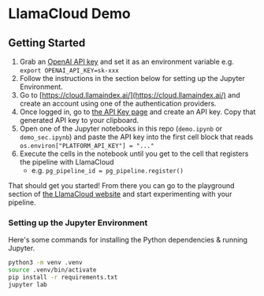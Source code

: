 # LlamaCloud Demo

## Getting Started

1. Grab an [OpenAI API key](https://platform.openai.com/api-keys) and set it as an environment variable e.g. `export OPENAI_API_KEY=sk-xxx`
1. Follow the instructions in the section below for setting up the Jupyter Environment.
1. Go to [https://cloud.llamaindex.ai/](https://cloud.llamaindex.ai/) and create an account using one of the authentication providers.
1. Once logged in, go to [the API Key page](https://cloud.llamaindex.ai/api-key) and create an API key. Copy that generated API key to your clipboard.
1. Open one of the Jupyter notebooks in this repo (`demo.ipynb` or `demo_sec.ipynb`) and paste the API key into the first cell block that reads `os.environ["PLATFORM_API_KEY"] = "..."`
1. Execute the cells in the notebook until you get to the cell that registers the pipeline with LlamaCloud
    * e.g. `pg_pipeline_id = pg_pipeline.register()`

That should get you started! From there you can go to the playground section of [the LlamaCloud website](https://cloud.llamaindex.ai/) and start experimenting with your pipeline.

### Setting up the Jupyter Environment
Here's some commands for installing the Python dependencies & running Jupyter.
```bash
python3 -m venv .venv
source .venv/bin/activate
pip install -r requirements.txt
jupyter lab
```
